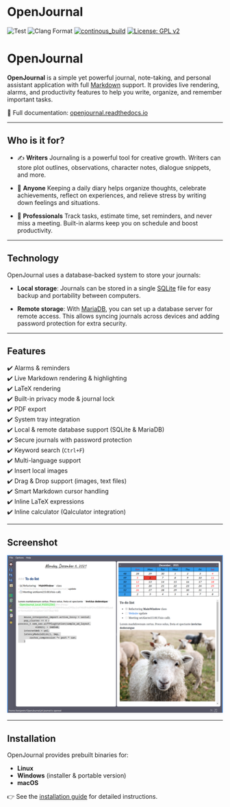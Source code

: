 # OpenJournal

 ![Test](https://github.com/bgallois/openjournal/workflows/Tests/badge.svg) ![Clang Format](https://github.com/bgallois/openjournal/workflows/Clang%20Format/badge.svg) [![continous_build](https://github.com/bgallois/OpenJournal/actions/workflows/build.yml/badge.svg)](https://github.com/bgallois/OpenJournal/actions/workflows/build.yml) [![License: GPL v2](https://img.shields.io/badge/License-GPLv2-blue.svg)](https://www.gnu.org/licenses/old-licenses/gpl-2.0.en.html)

# OpenJournal

**OpenJournal** is a simple yet powerful journal, note-taking, and personal assistant application with full [Markdown](https://daringfireball.net/projects/markdown/) support. It provides live rendering, alarms, and productivity features to help you write, organize, and remember important tasks.

📖 Full documentation: [openjournal.readthedocs.io](https://openjournal.readthedocs.io/en/latest/)

---

## Who is it for?

* ✍️ **Writers**
  Journaling is a powerful tool for creative growth. Writers can store plot outlines, observations, character notes, dialogue snippets, and more.

* 📓 **Anyone**
  Keeping a daily diary helps organize thoughts, celebrate achievements, reflect on experiences, and relieve stress by writing down feelings and situations.

* 💼 **Professionals**
  Track tasks, estimate time, set reminders, and never miss a meeting. Built-in alarms keep you on schedule and boost productivity.

---

## Technology

OpenJournal uses a database-backed system to store your journals:

* **Local storage**:
  Journals can be stored in a single [SQLite](https://www.sqlite.org/index.html) file for easy backup and portability between computers.

* **Remote storage**:
  With [MariaDB](https://mariadb.org/), you can set up a database server for remote access. This allows syncing journals across devices and adding password protection for extra security.

---

## Features

✔️ Alarms & reminders  
✔️ Live Markdown rendering & highlighting  
✔️ LaTeX rendering  
✔️ Built-in privacy mode & journal lock  
✔️ PDF export  
✔️ System tray integration  
✔️ Local & remote database support (SQLite & MariaDB)  
✔️ Secure journals with password protection  
✔️ Keyword search (`Ctrl+F`)  
✔️ Multi-language support  
✔️ Insert local images  
✔️ Drag & Drop support (images, text files)  
✔️ Smart Markdown cursor handling  
✔️ Inline LaTeX expressions  
✔️ Inline calculator (Qalculator integration)  

---

## Screenshot

![OpenJournal preview](resources/readme.png)

---

## Installation

OpenJournal provides prebuilt binaries for:

* **Linux**
* **Windows** (installer & portable version)
* **macOS**

👉 See the [installation guide](https://openjournal.readthedocs.io/en/latest/) for detailed instructions.

